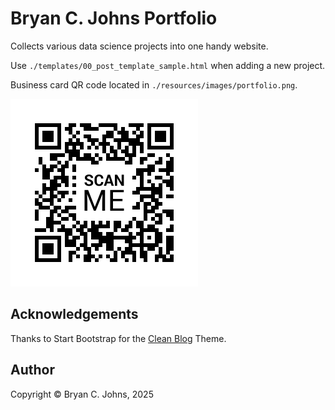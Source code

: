 # Bryan C. Johns Portfolio

Collects various data science projects into one handy website.

Use `./templates/00_post_template_sample.html` when adding a new project.

Business card QR code located in `./resources/images/portfolio.png`.

![QR Code](./resources/images/portfolio.png)

## Acknowledgements

Thanks to Start Bootstrap for the [Clean Blog](https://startbootstrap.com/theme/clean-blog) Theme.

## Author 

Copyright &copy; Bryan C. Johns, <!-- START_DATE -->2025<!-- END_DATE -->